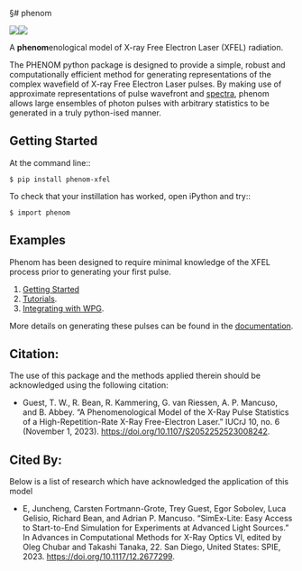 §# phenom

[![](https://github.com/twguest/phenom/actions/workflows/pre-commmit.yml/badge.svg)]( https://github.com/twguest/phenom/actions/workflows/pre-commmit.yml)[![](https://img.shields.io/pypi/v/phenom.svg)](https://pypi.python.org/pypi/phenom_xfel)


A **phenom**enological model of X-ray Free Electron Laser (XFEL) radiation.

The PHENOM python package is designed to provide a simple, robust and computationally efficient method for generating representations of the complex wavefield of X-ray Free Electron Laser pulses. By making use of approximate representations of pulse wavefront and [spectra](https://www.osapublishing.org/abstract.cfm?URI=ol-35-20-3441), phenom allows large ensembles of photon pulses with arbitrary statistics to be generated in a truly python-ised manner.

## Getting Started
At the command line::

    $ pip install phenom-xfel

To check that your instillation has worked, open iPython and try::

    $ import phenom
    
## Examples
Phenom has been designed to require minimal knowledge of the XFEL process prior to generating your first pulse.

1. [Getting Started](https://twguest.github.io/phenom/notebooks/sase_model_pt1.html)
2. [Tutorials](https://twguest.github.io/phenom/notebooks/sase_model_pt2.html).
3. [Integrating with WPG](https://twguest.github.io/phenom/notebooks/phenom_to_wpg.html).

More details on generating these pulses can be found in the [documentation](https://twguest.github.io/phenom).

## Citation:
The use of this package and the methods applied therein should be acknowledged using the following citation:
- Guest, T. W., R. Bean, R. Kammering, G. van Riessen, A. P. Mancuso, and B. Abbey. “A Phenomenological Model of the X-Ray Pulse Statistics of a High-Repetition-Rate X-Ray Free-Electron Laser.” IUCrJ 10, no. 6 (November 1, 2023). https://doi.org/10.1107/S2052252523008242.

## Cited By:
Below is a list of research which have acknowledged the application of this model
- E, Juncheng, Carsten Fortmann-Grote, Trey Guest, Egor Sobolev, Luca Gelisio, Richard Bean, and Adrian P. Mancuso. “SimEx-Lite: Easy Access to Start-to-End Simulation for Experiments at Advanced Light Sources.” In Advances in Computational Methods for X-Ray Optics VI, edited by Oleg Chubar and Takashi Tanaka, 22. San Diego, United States: SPIE, 2023. https://doi.org/10.1117/12.2677299.


